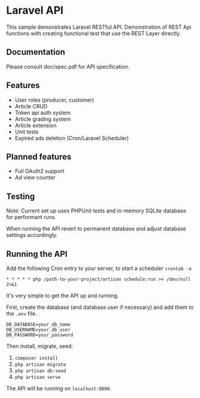Laravel API
===================================
This sample demonstrates Laravel RESTful API.
Demonstration of REST Api functions with creating functional test that use the REST Layer directly.


Documentation
------------
Please consult doc/spec.pdf for API specification.


Features
--------------

- User roles (producer, customer)
- Article CRUD
- Token api auth system
- Article grading system
- Article extension
- Unit tests
- Expired ads deletion (Cron/Laravel Scheduler)

Planned features
--------------

- Full OAuth2 support
- Ad view counter




## Testing

Note: Current set up uses PHPUnit tests and in-memory SQLite database for performant runs.

When running the API revert to permanent database and adjust database settings accordingly.

## Running the API

Add the following Cron entry to your server, to start a scheduler
`crontab -e`

`* * * * * php /path-to-your-project/artisan schedule:run >> /dev/null 2>&1`

It's very simple to get the API up and running.

First, create the database (and database
user if necessary) and add them to the `.env` file.

```
DB_DATABASE=your_db_name
DB_USERNAME=your_db_user
DB_PASSWORD=your_password
```

Then install, migrate, seed:

1. `composer install`
2. `php artisan migrate`
3. `php artisan db:seed`
4. `php artisan serve`

The API will be running on `localhost:8000`.




